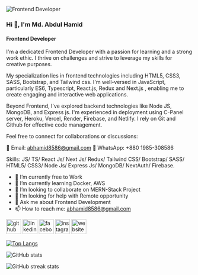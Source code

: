 ![Frontend Developer](https://i.ibb.co/FKBksf7/Blue-Yellow-Corporate-Linkedin-Article-Cover-image-1.png)

### Hi 👋, I'm Md. Abdul Hamid
#### Frontend Developer


I'm a dedicated Frontend Developer with a passion for learning and a strong work ethic. I thrive on challenges and strive to leverage my skills for creative purposes.

My specialization lies in frontend technologies including HTML5, CSS3, SASS, Bootstrap, and Tailwind css. I'm well-versed in JavaScript, particularly ES6, Typescript, React.js, Redux and Next.js , enabling me to create engaging and interactive web applications.

Beyond Frontend, I've explored backend technologies like Node JS, MongoDB, and Express js. I'm experienced in deployment using C-Panel server, Heroku, Vercel, Render, Firebase, and Netlify. I rely on Git and Github for effective code management.

Feel free to connect for collaborations or discussions:

📧 Email: abhamid8586@gmail.com
📱 WhatsApp: +880 1985-308586

Skills: JS/ TS/ React Js/ Next Js/ Redux/ Tailwind CSS/ Bootstrap/ SASS/ HTML5/ CSS3/ Node Js/ Express Js/ MongoDB/ NextAuth/ Firebase.

- 🔭 I’m currently free to Work
- 🌱 I’m currently learning Docker, AWS 
- 👯 I’m looking to collaborate on  MERN-Stack Project 
- 🤔 I’m looking for help with Remote opportunity 
- 💬 Ask me about Frontend Development 
- 📫 How to reach me: abhamid8586@gmail.com 


[<img src='https://cdn.jsdelivr.net/npm/simple-icons@3.0.1/icons/github.svg' alt='github' height='40'>](https://github.com/Abhamid3311)  [<img src='https://cdn.jsdelivr.net/npm/simple-icons@3.0.1/icons/linkedin.svg' alt='linkedin' height='40'>](https://www.linkedin.com/in/ab-hamid8/)  [<img src='https://cdn.jsdelivr.net/npm/simple-icons@3.0.1/icons/facebook.svg' alt='facebook' height='40'>](https://www.facebook.com/ab.hamid.8586)  [<img src='https://cdn.jsdelivr.net/npm/simple-icons@3.0.1/icons/instagram.svg' alt='instagram' height='40'>](https://www.instagram.com/abhamid6/)  [<img src='https://cdn.jsdelivr.net/npm/simple-icons@3.0.1/icons/icloud.svg' alt='website' height='40'>](https://abhamid.vercel.app/)  

[![Top Langs](https://github-readme-stats.vercel.app/api/top-langs/?username=Abhamid3311)](https://github.com/anuraghazra/github-readme-stats)

![GitHub stats](https://github-readme-stats.vercel.app/api?username=Abhamid3311&show_icons=true&theme=dark)  



![GitHub streak stats](https://streak-stats.demolab.com/?user=Abhamid3311)  


